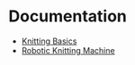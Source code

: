 # Documentation

- [Knitting Basics](knitting-basics.md)
- [Robotic Knitting Machine](robotic-knitting-machine.md)
